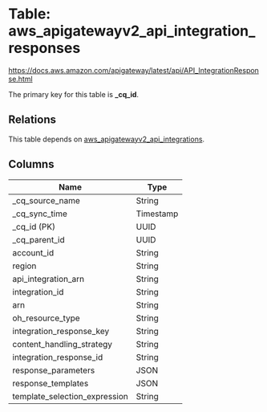 # Table: aws_apigatewayv2_api_integration_responses

https://docs.aws.amazon.com/apigateway/latest/api/API_IntegrationResponse.html

The primary key for this table is **_cq_id**.

## Relations
This table depends on [aws_apigatewayv2_api_integrations](aws_apigatewayv2_api_integrations.md).


## Columns
| Name          | Type          |
| ------------- | ------------- |
|_cq_source_name|String|
|_cq_sync_time|Timestamp|
|_cq_id (PK)|UUID|
|_cq_parent_id|UUID|
|account_id|String|
|region|String|
|api_integration_arn|String|
|integration_id|String|
|arn|String|
|oh_resource_type|String|
|integration_response_key|String|
|content_handling_strategy|String|
|integration_response_id|String|
|response_parameters|JSON|
|response_templates|JSON|
|template_selection_expression|String|